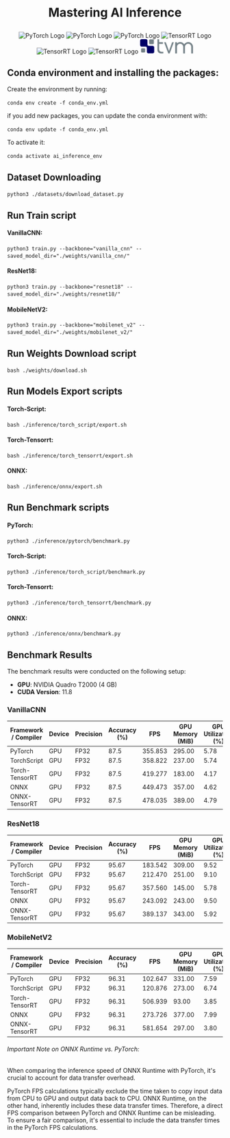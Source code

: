 # <p align="center">Mastering AI Inference</p>
<p align="center">
  <img src="https://community.intel.com/t5/image/serverpage/image-id/23222i737060699A80CB3E/image-size/large?v=v2&px=999" alt="PyTorch Logo" width="125">
  <img src="https://www.edureka.co/blog/wp-content/uploads/2017/06/hadoop-logo-1.png" alt="PyTorch Logo" width="106">
  <img src="https://d2mk45aasx86xg.cloudfront.net/Top_Python_libraries_for_Machine_Learning_29078075a6.webp" alt="PyTorch Logo" width="108">
  <img src="https://developer-blogs.nvidia.com/wp-content/uploads/2020/04/tensorrt-logo.png" alt="TensorRT Logo" width="79">
  <img src="https://developer.nvidia.com/sites/default/files/akamai/onnx.png" alt="TensorRT Logo" width="98">
  <img src="https://neousys-web-bucket.s3.us-west-1.amazonaws.com/img/market/intel-openvivo-toolkit-300.gif" alt="TensorRT Logo" width="126">
  <img src="https://raw.githubusercontent.com/apache/tvm-site/main/images/logo/tvm-logo-small.png" alt="TensorRT Logo" width="125">
</p>

## Conda environment and installing the packages:
Create the environment by running:

```conda env create -f conda_env.yml```

if you add new packages, you can update the conda environment with:

```conda env update -f conda_env.yml```

To activate it:

```conda activate ai_inference_env```

## Dataset Downloading
```python3 ./datasets/download_dataset.py```

## Run Train script
#### VanillaCNN: 
```python3 train.py --backbone="vanilla_cnn" --saved_model_dir="./weights/vanilla_cnn/"```
#### ResNet18: 
```python3 train.py --backbone="resnet18" --saved_model_dir="./weights/resnet18/"```
#### MobileNetV2: 
```python3 train.py --backbone="mobilenet_v2" --saved_model_dir="./weights/mobilenet_v2/"```

## Run Weights Download script
```bash ./weights/download.sh```

## Run Models Export scripts
#### Torch-Script: 
```bash ./inference/torch_script/export.sh```
#### Torch-Tensorrt: 
```bash ./inference/torch_tensorrt/export.sh```
#### ONNX: 
```bash ./inference/onnx/export.sh```

## Run Benchmark scripts
#### PyTorch: 
```python3 ./inference/pytorch/benchmark.py```
#### Torch-Script: 
```python3 ./inference/torch_script/benchmark.py```
#### Torch-Tensorrt: 
```python3 ./inference/torch_tensorrt/benchmark.py```
#### ONNX: 
```python3 ./inference/onnx/benchmark.py```

## Benchmark Results
The benchmark results were conducted on the following setup:

- **GPU**: NVIDIA Quadro T2000 (4 GB)
- **CUDA Version**: 11.8

### VanillaCNN
| Framework / Compiler | Device  | Precision | Accuracy (%) | FPS      | GPU Memory (MiB)  | GPU Utilization (%)  |
|----------------------|---------|-----------|--------------|----------|-------------------|----------------------|
| PyTorch              | GPU     | FP32      | 87.5         | 355.853  | 295.00            | 5.78                 |
| TorchScript          | GPU     | FP32      | 87.5         | 358.822  | 237.00            | 5.74                 |
| Torch-TensorRT       | GPU     | FP32      | 87.5         | 419.277  | 183.00            | 4.17                 |
| ONNX                 | GPU     | FP32      | 87.5         | 449.473  | 357.00            | 4.62                 |
| ONNX-TensorRT        | GPU     | FP32      | 87.5         | 478.035  | 389.00            | 4.79                 |

### ResNet18
| Framework / Compiler | Device  | Precision | Accuracy (%) | FPS      | GPU Memory (MiB)  | GPU Utilization (%)  |
|----------------------|---------|-----------|--------------|----------|-------------------|----------------------|
| PyTorch              | GPU     | FP32      | 95.67        | 183.542  | 309.00            | 9.52                 |
| TorchScript          | GPU     | FP32      | 95.67        | 212.470  | 251.00            | 9.10                 |
| Torch-TensorRT       | GPU     | FP32      | 95.67        | 357.560  | 145.00            | 5.78                 |
| ONNX                 | GPU     | FP32      | 95.67        | 243.092  | 243.00            | 9.50                 |
| ONNX-TensorRT        | GPU     | FP32      | 95.67        | 389.137  | 343.00            | 5.92                 |

### MobileNetV2
| Framework / Compiler | Device  | Precision | Accuracy (%) | FPS      | GPU Memory (MiB)  | GPU Utilization (%)  |
|----------------------|---------|-----------|--------------|----------|-------------------|----------------------|
| PyTorch              | GPU     | FP32      | 96.31        | 102.647  | 331.00            | 7.59                 |
| TorchScript          | GPU     | FP32      | 96.31        | 120.876  | 273.00            | 6.74                 |
| Torch-TensorRT       | GPU     | FP32      | 96.31        | 506.939  | 93.00             | 3.85                 |
| ONNX                 | GPU     | FP32      | 96.31        | 273.726  | 377.00            | 7.99                 |
| ONNX-TensorRT        | GPU     | FP32      | 96.31        | 581.654  | 297.00            | 3.80                 |

###### Important Note on ONNX Runtime vs. PyTorch:

When comparing the inference speed of ONNX Runtime with PyTorch, it's crucial to account for data transfer overhead.

PyTorch FPS calculations typically exclude the time taken to copy input data from CPU to GPU and output data back to CPU.
ONNX Runtime, on the other hand, inherently includes these data transfer times.
Therefore, a direct FPS comparison between PyTorch and ONNX Runtime can be misleading. To ensure a fair comparison, it's essential to include the data transfer times in the PyTorch FPS calculations.
